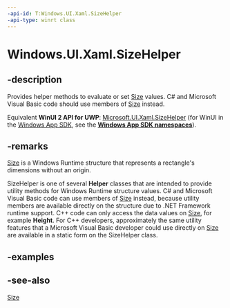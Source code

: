 ```yaml
---
-api-id: T:Windows.UI.Xaml.SizeHelper
-api-type: winrt class
---
```


<!-- Class syntax.
public class SizeHelper : Windows.UI.Xaml.ISizeHelper
-->

# Windows.UI.Xaml.SizeHelper

## -description

Provides helper methods to evaluate or set [Size](../windows.foundation/size.md) values. C# and Microsoft Visual Basic code should use members of [Size](../windows.foundation/size.md) instead.

Equivalent **WinUI 2 API for UWP**: [Microsoft.UI.Xaml.SizeHelper](/windows/winui/api/microsoft.ui.xaml.sizehelper) (for WinUI in the [Windows App SDK](/windows/apps/windows-app-sdk/), see the **[Windows App SDK namespaces](/windows/windows-app-sdk/api/winrt/)**).

## -remarks

 [Size](../windows.foundation/size.md) is a Windows Runtime structure that represents a rectangle's dimensions without an origin.

SizeHelper is one of several **Helper** classes that are intended to provide utility methods for Windows Runtime structure values. C# and Microsoft Visual Basic code can use members of [Size](../windows.foundation/size.md) instead, because utility members are available directly on the structure due to .NET Framework runtime support. C++ code can only access the data values on [Size](../windows.foundation/size.md), for example **Height**. For C++ developers, approximately the same utility features that a Microsoft Visual Basic developer could use directly on [Size](../windows.foundation/size.md) are available in a static form on the SizeHelper class.

## -examples

## -see-also

[Size](../windows.foundation/size.md)
